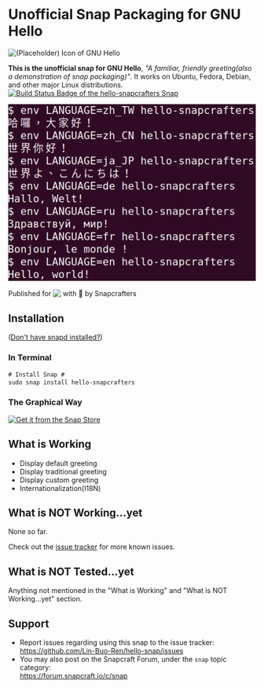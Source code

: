 # Unofficial Snap Packaging for GNU Hello
<!--
	Use the RawGit service for easy access to in-repo pictures:
	https://rawgit.com
-->
![(Placeholder) Icon of GNU Hello](https://cdn.rawgit.com/Lin-Buo-Ren/snapcrafters-template-plus/bea3bc56/snap/gui/my-awesome-app.png "(Placeholder) Icon of GNU Hello")

**This is the unofficial snap for GNU Hello**, *"A familiar, friendly greeting(also a demonstration of snap packaging)"*. It works on Ubuntu, Fedora, Debian, and other major Linux distributions.
[![Build Status Badge of the `hello-snapcrafters` Snap](https://build.snapcraft.io/badge/Lin-Buo-Ren/hello-snap.svg "Build Status of the `hello-snapcrafters` snap")](https://build.snapcraft.io/user/Lin-Buo-Ren/hello-snap)

![Screenshot of the Snapped Application](local/screenshots/screenshot.png "Screenshot of the Snapped Application")


Published for <img src="http://anything.codes/slack-emoji-for-techies/emoji/tux.png" align="top" width="24" /> with 💝 by Snapcrafters

## Installation
([Don't have snapd installed?](https://snapcraft.io/docs/core/install))

### In Terminal
    # Install Snap #
    sudo snap install hello-snapcrafters

### The Graphical Way
[![Get it from the Snap Store](https://cdn.staticaly.com/gh/snapcore/snap-store-badges/f77f7972/EN/%5BEN%5D-snap-store-black.png)](https://snapcraft.io/hello-snapcrafters)

## What is Working
* Display default greeting
* Display traditional greeting
* Display custom greeting
* Internationalization(I18N)

## What is NOT Working...yet
None so far.

Check out the [issue tracker](https://github.com/Lin-Buo-Ren/hello-snap/issues) for more known issues.

## What is NOT Tested...yet
Anything not mentioned in the "What is Working" and "What is NOT Working...yet" section.

## Support
* Report issues regarding using this snap to the issue tracker:  
  <https://github.com/Lin-Buo-Ren/hello-snap/issues>
* You may also post on the Snapcraft Forum, under the `snap` topic category:  
  <https://forum.snapcraft.io/c/snap>

